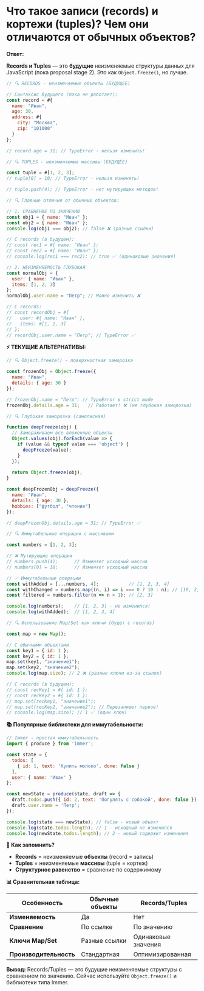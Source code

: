 # Что такое записи (records) и кортежи (tuples)? Чем они отличаются от обычных объектов?

**Ответ:**

**Records и Tuples** — это **будущие** неизменяемые структуры данных для JavaScript (пока proposal stage 2). Это как `Object.freeze()`, но лучше.

```javascript
// 🔍 RECORDS - неизменяемые объекты (БУДУЩЕЕ)

// Синтаксис будущего (пока не работает):
const record = #{
  name: "Иван",
  age: 30,
  address: #{
    city: "Москва",
    zip: "101000"
  }
};

// record.age = 31; // TypeError - нельзя изменить!

// 🔍 TUPLES - неизменяемые массивы (БУДУЩЕЕ)  

const tuple = #[1, 2, 3];
// tuple[0] = 10; // TypeError - нельзя изменить!

// tuple.push(4); // TypeError - нет мутирующих методов!

// 🔍 Главные отличия от обычных объектов:

// 1. СРАВНЕНИЕ ПО ЗНАЧЕНИЮ
const obj1 = { name: "Иван" };
const obj2 = { name: "Иван" };
console.log(obj1 === obj2); // false ❌ (разные ссылки)

// С records (в будущем):
// const rec1 = #{ name: "Иван" };
// const rec2 = #{ name: "Иван" };
// console.log(rec1 === rec2); // true ✅ (одинаковые значения)

// 2. НЕИЗМЕНЯЕМОСТЬ ГЛУБОКАЯ
const normalObj = { 
  user: { name: "Иван" },
  items: [1, 2, 3]
};
normalObj.user.name = "Петр"; // Можно изменить ❌

// С records:
// const recordObj = #{ 
//   user: #{ name: "Иван" },
//   items: #[1, 2, 3]
// };
// recordObj.user.name = "Петр"; // TypeError ✅
```

**⚡ ТЕКУЩИЕ АЛЬТЕРНАТИВЫ:**

```javascript
// 🔍 Object.freeze() - поверхностная заморозка

const frozenObj = Object.freeze({
  name: "Иван",
  details: { age: 30 }
});

// frozenObj.name = "Петр"; // TypeError в strict mode
frozenObj.details.age = 31;   // Работает! ❌ (не глубокая заморозка)

// 🔍 Глубокая заморозка (самописная)

function deepFreeze(obj) {
  // Замораживаем все вложенные объекты
  Object.values(obj).forEach(value => {
    if (value && typeof value === 'object') {
      deepFreeze(value);
    }
  });
  
  return Object.freeze(obj);
}

const deepFrozenObj = deepFreeze({
  name: "Иван",
  details: { age: 30 },
  hobbies: ["футбол", "чтение"]
});

// deepFrozenObj.details.age = 31; // TypeError ✅

// 🔍 Иммутабельные операции с массивами

const numbers = [1, 2, 3];

// ❌ Мутирующие операции
// numbers.push(4);      // Изменяет исходный массив
// numbers[0] = 10;      // Изменяет исходный массив

// ✅ Иммутабельные операции
const withAdded = [...numbers, 4];           // [1, 2, 3, 4]
const withChanged = numbers.map((n, i) => i === 0 ? 10 : n); // [10, 2, 3]
const filtered = numbers.filter(n => n > 1); // [2, 3]

console.log(numbers);    // [1, 2, 3] - не изменился!
console.log(withAdded);  // [1, 2, 3, 4]

// 🔍 Использование Map/Set как ключи (будет с records)

const map = new Map();

// С обычными объектами
const key1 = { id: 1 };
const key2 = { id: 1 };
map.set(key1, "значение1");
map.set(key2, "значение2");
console.log(map.size); // 2 ❌ (разные ключи из-за ссылок)

// С records (в будущем):
// const recKey1 = #{ id: 1 };
// const recKey2 = #{ id: 1 };
// map.set(recKey1, "значение1");
// map.set(recKey2, "значение2"); // Перезапишет первое!
// console.log(map.size); // 1 ✅ (один ключ)
```

**📚 Популярные библиотеки для иммутабельности:**

```javascript
// Immer - простая иммутабельность
import { produce } from 'immer';

const state = {
  todos: [
    { id: 1, text: 'Купить молоко', done: false }
  ],
  user: { name: 'Иван' }
};

const newState = produce(state, draft => {
  draft.todos.push({ id: 2, text: 'Погулять с собакой', done: false });
  draft.user.name = 'Петр';
});

console.log(state === newState); // false - новый объект
console.log(state.todos.length); // 1 - исходный не изменился
console.log(newState.todos.length); // 2 - новый содержит изменения
```

**🧠 Как запомнить?**
- **Records** = неизменяемые **объекты** (record = запись)
- **Tuples** = неизменяемые **массивы** (tuple = кортеж)
- **Структурное равенство** = сравнение по содержимому

**📊 Сравнительная таблица:**

| Особенность | Обычные объекты | Records/Tuples |
|-------------|-----------------|----------------|
| **Изменяемость** | Да | Нет |
| **Сравнение** | По ссылке | По значению |
| **Ключи Map/Set** | Разные ссылки | Одинаковые значения |
| **Производительность** | Стандартная | Оптимизированная |

**Вывод:**
Records/Tuples — это будущие неизменяемые структуры с сравнением по значению. Сейчас используйте `Object.freeze()` и библиотеки типа Immer. 